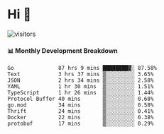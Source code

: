 # Hi 👋
 
![visitors](https://visitor-badge.glitch.me/badge?page_id=sorcererxw.sorcererx)

#### 📊 Monthly Development Breakdown

<!--START_SECTION:waka-->
```text
Go              87 hrs 9 mins ████████▓░ 87.58%
Text            3 hrs 37 mins ▒░░░░░░░░░ 3.65%
JSON            2 hrs 34 mins ▒░░░░░░░░░ 2.58%
YAML            1 hr 30 mins  ▒░░░░░░░░░ 1.51%
TypeScript      1 hr 26 mins  ▒░░░░░░░░░ 1.44%
Protocol Buffer 40 mins       ▒░░░░░░░░░ 0.68%
go.mod          34 mins       ▒░░░░░░░░░ 0.58%
Thrift          24 mins       ▒░░░░░░░░░ 0.41%
Docker          22 mins       ▒░░░░░░░░░ 0.38%
protobuf        17 mins       ▒░░░░░░░░░ 0.29%
```
<!--END_SECTION:waka-->

